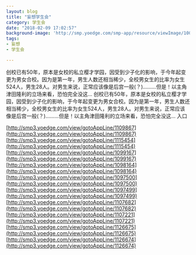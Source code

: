 ```yaml
---
layout: blog
title: "妄想学生会"
category: 学生会
date: "2018-02-09 17:02:57"
background-image: 'http://smp.yoedge.com/smp-app/resource/viewImage/1001234appline.png'
tags:
- 妄想
- 学生会

---
```

创校已有50年，原本是女校的私立樱才学园，因受到少子化的影响，于今年起变更为男女合校。因为是第一年，男生人数还相当稀少，全校男女生的比率为女生524人，男生28人。对男生来说，正常应该像是后宫一般(？)………但是！以主角津田隆利的立场来看，恐怕完全没这...
创校已有50年，原本是女校的私立樱才学园，因受到少子化的影响，于今年起变更为男女合校。因为是第一年，男生人数还相当稀少，全校男女生的比率为女生524人，男生28人。对男生来说，正常应该像是后宫一般(？)………但是！以主角津田隆利的立场来看，恐怕完全没这...
入口

[http://smp3.yoedge.com/view/gotoAppLine/1109867](http://smp3.yoedge.com/view/gotoAppLine/1109867)
[http://smp3.yoedge.com/view/gotoAppLine/1115454](http://smp3.yoedge.com/view/gotoAppLine/1115454)
[http://smp3.yoedge.com/view/gotoAppLine/1099167](http://smp3.yoedge.com/view/gotoAppLine/1099167)
[http://smp3.yoedge.com/view/gotoAppLine/1098164](http://smp3.yoedge.com/view/gotoAppLine/1098164)
[http://smp3.yoedge.com/view/gotoAppLine/1097500](http://smp3.yoedge.com/view/gotoAppLine/1097500)
[http://smp3.yoedge.com/view/gotoAppLine/1097499](http://smp3.yoedge.com/view/gotoAppLine/1097499)
[http://smp3.yoedge.com/view/gotoAppLine/1107682](http://smp3.yoedge.com/view/gotoAppLine/1107682)
[http://smp3.yoedge.com/view/gotoAppLine/1107221](http://smp3.yoedge.com/view/gotoAppLine/1107221)
[http://smp3.yoedge.com/view/gotoAppLine/1126675](http://smp3.yoedge.com/view/gotoAppLine/1126675)
[http://smp3.yoedge.com/view/gotoAppLine/1126674](http://smp3.yoedge.com/view/gotoAppLine/1126674)

        
